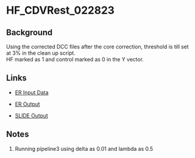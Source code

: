 # HF\_CDVRest\_022823

## Background
Using the corrected DCC files after the core correction, threshold is till set at 3% in the clean up script. <br>
HF marked as 1 and control marked as 0 in the Y vector. <br>

## Links
* [ER Input Data](https://pitt-my.sharepoint.com/personal/xiaoh_pitt_edu/_layouts/15/onedrive.aspx?id=%2Fpersonal%2Fxiaoh%5Fpitt%5Fedu%2FDocuments%2FMultiOmic%2FDutta%5FSpatial%2FER%5FSLIDE%2FHF%2FCdVRest%2F022823%2FData) 

* [ER Output]()

* [SLIDE Output]()

## Notes
1. Running pipeline3 using delta as 0.01 and lambda as 0.5

